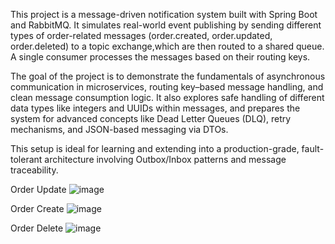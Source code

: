This project is a message-driven notification system built with Spring Boot and RabbitMQ.
It simulates real-world event publishing by sending different types of order-related messages (order.created, order.updated, order.deleted) to a topic exchange,which are then routed to a shared queue. A single consumer processes the messages based on their routing keys.

The goal of the project is to demonstrate the fundamentals of asynchronous communication in microservices, routing key–based message handling, and clean message consumption logic.
It also explores safe handling of different data types like integers and UUIDs within messages, and prepares the system for advanced concepts like Dead Letter Queues (DLQ), retry mechanisms, and JSON-based messaging via DTOs.

This setup is ideal for learning and extending into a production-grade, fault-tolerant architecture involving Outbox/Inbox patterns and message traceability.


Order Update
![image](https://github.com/user-attachments/assets/79e1660f-bc38-486b-8d8c-ca6b48516144)

Order Create
![image](https://github.com/user-attachments/assets/cc13300d-2b79-4349-82cc-20457399bda8)

Order Delete
![image](https://github.com/user-attachments/assets/3a9d05bb-9d85-46b1-9bf0-b2b20b9bf646)


